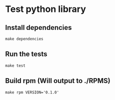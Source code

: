 # Test python library

## Install dependencies
```
make dependencies
```

## Run the tests
```
make test
```

## Build rpm (Will output to ./RPMS)
```
make rpm VERSION='0.1.0'
```
